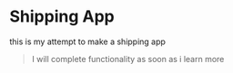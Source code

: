 # Shipping App

this is my attempt to make a shipping app

> I will complete functionality as soon as i learn more